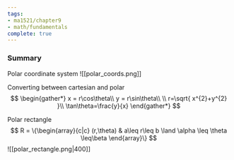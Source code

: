 ```yaml
---
tags:
- ma1521/chapter9
- math/fundamentals
complete: true
---
```

### Summary
Polar coordinate system
![[polar_coords.png]]

Converting between cartesian and polar
$$
\begin{gather*}
x = r\cos\theta\\
y = r\sin\theta\\
\\
r=\sqrt{ x^{2}+y^{2} }\\
\tan\theta=\frac{y}{x}
\end{gather*}
$$

Polar rectangle
$$
R = \{\begin{array}{c|c} (r,\theta) & a\leq r\leq b \land \alpha \leq \theta \leq\beta \end{array}\}
$$
![[polar_rectangle.png|400]]